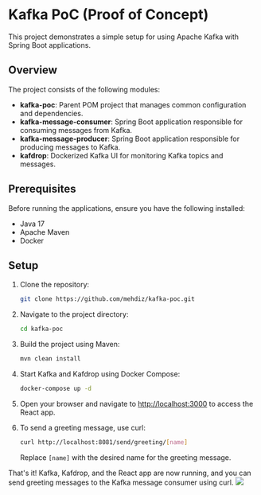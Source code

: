 # Kafka PoC (Proof of Concept)

This project demonstrates a simple setup for using Apache Kafka with Spring Boot applications.

## Overview

The project consists of the following modules:

- **kafka-poc**: Parent POM project that manages common configuration and dependencies.
- **kafka-message-consumer**: Spring Boot application responsible for consuming messages from Kafka.
- **kafka-message-producer**: Spring Boot application responsible for producing messages to Kafka.
- **kafdrop**: Dockerized Kafka UI for monitoring Kafka topics and messages.

## Prerequisites

Before running the applications, ensure you have the following installed:

- Java 17
- Apache Maven
- Docker

## Setup

1. Clone the repository:

    ```bash
    git clone https://github.com/mehdiz/kafka-poc.git
    ```

2. Navigate to the project directory:

    ```bash
    cd kafka-poc
    ```

3. Build the project using Maven:

    ```bash
    mvn clean install
    ```

4. Start Kafka and Kafdrop using Docker Compose:

    ```bash
    docker-compose up -d
    ```
5. Open your browser and navigate to [http://localhost:3000](http://localhost:3000) to access the React app.

6. To send a greeting message, use curl:

    ```bash
    curl http://localhost:8081/send/greeting/[name]
    ```

   Replace `[name]` with the desired name for the greeting message.

That's it! Kafka, Kafdrop, and the React app are now running, and you can send greeting messages to the Kafka message consumer using curl.
![](/Users/mehdi/projects/Kafka-poc/kafka.png)